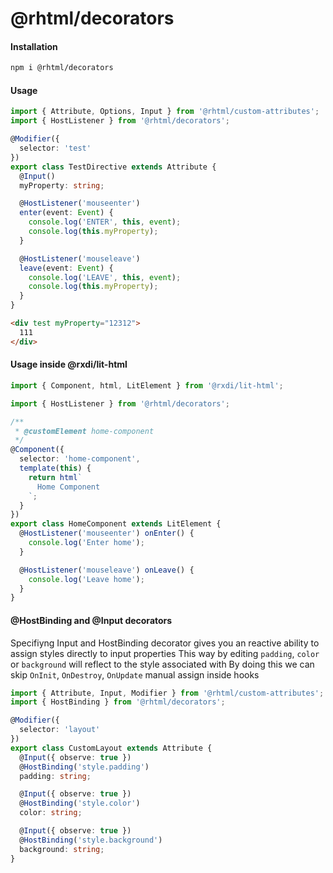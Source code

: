 # @rhtml/decorators

#### Installation

```bash
npm i @rhtml/decorators
```

#### Usage

```typescript
import { Attribute, Options, Input } from '@rhtml/custom-attributes';
import { HostListener } from '@rhtml/decorators';

@Modifier({
  selector: 'test'
})
export class TestDirective extends Attribute {
  @Input()
  myProperty: string;

  @HostListener('mouseenter')
  enter(event: Event) {
    console.log('ENTER', this, event);
    console.log(this.myProperty);
  }

  @HostListener('mouseleave')
  leave(event: Event) {
    console.log('LEAVE', this, event);
    console.log(this.myProperty);
  }
}
```

```html
<div test myProperty="12312">
  111
</div>
```

#### Usage inside @rxdi/lit-html

```typescript
import { Component, html, LitElement } from '@rxdi/lit-html';

import { HostListener } from '@rhtml/decorators';

/**
 * @customElement home-component
 */
@Component({
  selector: 'home-component',
  template(this) {
    return html`
      Home Component
    `;
  }
})
export class HomeComponent extends LitElement {
  @HostListener('mouseenter') onEnter() {
    console.log('Enter home');
  }

  @HostListener('mouseleave') onLeave() {
    console.log('Leave home');
  }
}
```

#### @HostBinding and @Input decorators

Specifiyng Input and HostBinding decorator gives you an reactive ability to assign styles directly to input properties
This way by editing `padding`, `color` or `background` will reflect to the style associated with
By doing this we can skip `OnInit`, `OnDestroy`, `OnUpdate` manual assign inside hooks

```typescript
import { Attribute, Input, Modifier } from '@rhtml/custom-attributes';
import { HostBinding } from '@rhtml/decorators';

@Modifier({
  selector: 'layout'
})
export class CustomLayout extends Attribute {
  @Input({ observe: true })
  @HostBinding('style.padding')
  padding: string;

  @Input({ observe: true })
  @HostBinding('style.color')
  color: string;

  @Input({ observe: true })
  @HostBinding('style.background')
  background: string;
}
```
